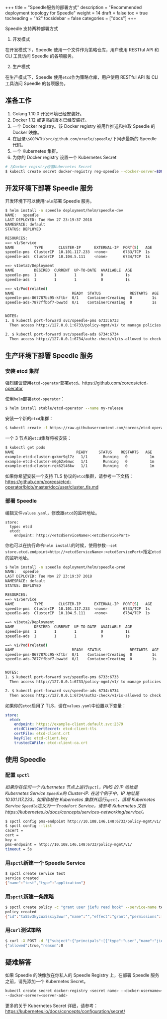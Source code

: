 +++
title = "Speedle服务的部署方式"
description = "Recommended deployment topology for Speedle"
weight = 14
draft = false
toc = true
tocheading = "h2"
tocsidebar = false
categories = ["docs"]
+++

Speedle 支持两种部署方式

1. 开发模式

在开发模式下，Speedle 使用一个文件作为策略仓库，用户使用 RESTful API 和 CLI 工具访问 Speedle 的各项服务。

2. 生产模式

在生产模式下，Speedle 使用`etcd`作为策略仓库，用户使用 RESTful API 和 CLI 工具访问 Speedle 的各项服务。

## 准备工作

1. Golang 1.10.0 开发环境已经安装好。
2. Docker 1.12 或更高的版本已经安装好。
3. 一个 Docker registry。该 Docker registry 被用作推送和拉取 Speedle 的 Docker 映像。
4. 在目录`\$GOPATH/src/github.com/oracle/speedle/`下同步最新的 Speedle 代码。
5. 一个 Kubernetes 集群。
6. 为你的 Docker registry 设置一个 Kubernetes Secret

```bash
# 为Docker registry设置Kubernetes Secret
$ kubectl create secret docker-registry reg-speedle --docker-server=$DOCKER_LOGIN_SERVER --docker-username=$DOCKER_LOGIN_USER --docker-password=$DOCKER_LOGIN_PASSWORD
```

## 开发环境下部署 Speedle 服务

开发环境下可以使用`helm`部署 Speedle 服务。

```bash
$ helm install -n speedle deployment/helm/speedle-dev
NAME:   speedle
LAST DEPLOYED: Tue Nov 27 23:19:37 2018
NAMESPACE: default
STATUS: DEPLOYED

RESOURCES:
==> v1/Service
NAME         TYPE       CLUSTER-IP      EXTERNAL-IP  PORT(S)   AGE
speedle-pms  ClusterIP  10.101.117.233  <none>       6733/TCP  1s
speedle-ads  ClusterIP  10.104.5.111    <none>       6734/TCP  1s

==> v1beta2/Deployment
NAME         DESIRED  CURRENT  UP-TO-DATE  AVAILABLE  AGE
speedle-pms  1        1        1           0          1s
speedle-ads  1        1        1           0          1s

==> v1/Pod(related)
NAME                          READY  STATUS             RESTARTS  AGE
speedle-pms-867787bc95-kftbr  0/1    ContainerCreating  0         1s
speedle-ads-7877ffbbf7-bwwtd  0/1    ContainerCreating  0         1s


NOTES:
1. $ kubectl port-forward svc/speedle-pms 6733:6733
  Then access http://127.0.0.1:6733/policy-mgmt/v1/ to manage policies.

2. $ kubectl port-forward svc/speedle-ads 6734:6734
  Then access http://127.0.0.1:6734/authz-check/v1/is-allowed to check permissions.
```

## 生产环境下部署 Speedle 服务

### 安装 etcd 集群

强烈建议使用`etcd-operator`部署`etcd`。https://github.com/coreos/etcd-operator

使用`helm`部署`etcd-operator`：

```bash
$ helm install stable/etcd-operator --name my-release
```

安装一个新的`etcd`集群：

```bash
$ kubectl create -f https://raw.githubusercontent.com/coreos/etcd-operator/master/example/example-etcd-cluster.yaml
```

一个 3 节点的`etcd`集群将被安装：

```bash
$ kubectl get pods
NAME                            READY     STATUS    RESTARTS   AGE
example-etcd-cluster-gxkmr9ql7z   1/1       Running   0          1m
example-etcd-cluster-m6g62x6mwc   1/1       Running   0          1m
example-etcd-cluster-rqk62l46kw   1/1       Running   0          1m
```

如果你希望安装一个支持 TLS 协议的`etcd`集群，请参考一下文档：
https://github.com/coreos/etcd-operator/blob/master/doc/user/cluster_tls.md

### 部署 Speedle

编辑文件`values.yaml`，修改跟`etcd`的监听地址。

```
store:
  type: etcd
  etcd:
    endpoint: http://<etcdServiceName>:<etcdServicePort>
```

你也可以在执行命令`helm install`的时候，使用参数`--set store.etcd.endpoint=http://<etcdServiceName>:<etcdServicePort>`指定`etcd`的监听地址。

```bash
$ helm install -n speedle deployment/helm/speedle-prod
NAME:   speedle
LAST DEPLOYED: Tue Nov 27 23:19:37 2018
NAMESPACE: default
STATUS: DEPLOYED

RESOURCES:
==> v1/Service
NAME         TYPE       CLUSTER-IP      EXTERNAL-IP  PORT(S)   AGE
speedle-pms  ClusterIP  10.101.117.233  <none>       6733/TCP  1s
speedle-ads  ClusterIP  10.104.5.111    <none>       6734/TCP  1s

==> v1beta2/Deployment
NAME         DESIRED  CURRENT  UP-TO-DATE  AVAILABLE  AGE
speedle-pms  1        1        1           0          1s
speedle-ads  1        1        1           0          1s

==> v1/Pod(related)
NAME                          READY  STATUS             RESTARTS  AGE
speedle-pms-867787bc95-kftbr  0/1    ContainerCreating  0         1s
speedle-ads-7877ffbbf7-bwwtd  0/1    ContainerCreating  0         1s


NOTES:
1. $ kubectl port-forward svc/speedle-pms 6733:6733
  Then access http://127.0.0.1:6733/policy-mgmt/v1/ to manage policies.

2. $ kubectl port-forward svc/speedle-ads 6734:6734
  Then access http://127.0.0.1:6734/authz-check/v1/is-allowed to check permissions.
```

如果你的`etcd`启用了 TLS，请在`values.yaml`中设置以下变量：

```yaml
store:
  etcd:
    endpoint: https://example-client.default.svc:2379
    etcdClientCertSecret: etcd-client-tls
    certFile: etcd-client.crt
    keyFile: etcd-client.key
    trustedCAFile: etcd-client-ca.crt
```

## 使用 Speedle

### 配置 `spctl`

_如果你在任何一个 Kubernetes 节点上运行`spctl`，PMS 的 IP 地址是 Kubernetes Service `Speedle`的 Cluster-IP. 在这个例子中，IP 地址是 10.101.117.233。如果你想在 Kubernetes 集群外运行`spctl`，请将 Kubernetes Service `Speedle`定义为一个`nodePort` Service，请参考 Kubernetes 文档https://kubernetes.io/docs/concepts/services-networking/service/。_

```bash
$ spctl config pms-endpoint http://10.108.146.148:6733/policy-mgmt/v1/
$ spctl config --list
cacert =
cert =
key =
pms-endpoint = http://10.108.146.148:6733/policy-mgmt/v1/
timeout = 5s
```

### 用`spctl`新建一个 Speedle Service

```bash
$ spctl create service test
service created
{"name":"test","type":"application"}
```

### 用`spctl`新建一条策略

```bash
$ spctl create policy -c "grant user jiefu read book" --service-name test
policy created
{"id":"ta55v3kyzux5ssiy3wwr","name":"","effect":"grant","permissions":[{"resource":"book","actions":["read"]}],"principals":[["user:jiefu"]]}
```

### 用`curl`测试策略

```bash
$ curl -X POST -d '{"subject":{"principals":[{"type":"user","name":"jiefu"}]},"serviceName":"test","resource":"book","action":"read"}' http://10.108.146.148:6734/authz-check/v1/is-allowed
{"allowed":true,"reason":0
```

## 疑难解答

如果 Speedle 的映像放在你私人的 Speedle Registry 上，在部署 Speedle 服务之前，请先添加一个 Kubernetes Secret。

```bash
kubectl create secret docker-registry <secret name> --docker-username=<user name> --docker-password="<Password>" --docker-email="your@email.com"
--docker-server=<server-add>
```

更多的关于 Kubernetes Secret 详细，请参考：
https://kubernetes.io/docs/concepts/configuration/secret/
